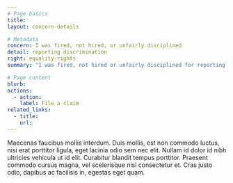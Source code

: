 ```yaml
---
# Page basics
title:
layout: concern-details

# Metadata
concern: I was fired, not hired, or unfairly disciplined
detail: reporting discrimination
right: equality-rights
summary: "I was fired, not hired or unfairly disciplined for reporting discrimination"

# Page content
blurb:
actions:
  - action:
    label: File a claim
related_links:
  - title:
    url:
---
```


Maecenas faucibus mollis interdum. Duis mollis, est non commodo luctus, nisi erat porttitor ligula, eget lacinia odio sem nec elit. Nullam id dolor id nibh ultricies vehicula ut id elit. Curabitur blandit tempus porttitor. Praesent commodo cursus magna, vel scelerisque nisl consectetur et. Cras justo odio, dapibus ac facilisis in, egestas eget quam.
